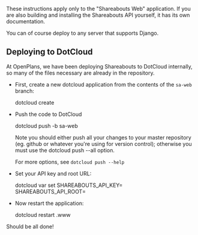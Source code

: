 These instructions apply only to the "Shareabouts Web" application.
If you are also building and installing the Shareabouts API yourself,
it has its own documentation.

You can of course deploy to any server that supports Django.

Deploying to DotCloud
---------------------


At OpenPlans, we have been deploying Shareabouts to DotCloud internally, so many
of the files necessary are already in the repository.

* First, create a new dotcloud application from the contents of the `sa-web` branch:

    dotcloud create <instance name>

* Push the code to DotCloud

    dotcloud push <instance name> -b sa-web

  Note you should either push all your changes to your master
  repository (eg. github or whatever you're using for version
  control);  otherwise you must use the dotcloud push --all option.

  For more options, see `dotcloud push --help`

* Set your API key and root URL:

    dotcloud var set <instance name> SHAREABOUTS_API_KEY=<api key> \
                                   SHAREABOUTS_API_ROOT=<api root url>


* Now restart the application:

    dotcloud restart <instance name>.www

Should be all done!